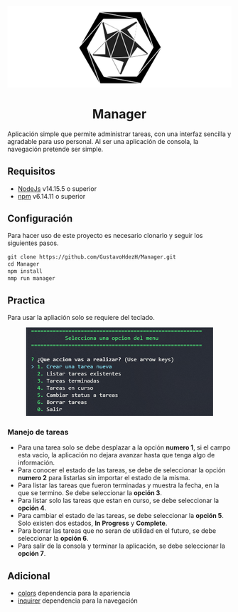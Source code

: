 <div align="center"> 
  <img src="docs/Manager.png">
</div>
<div> 
  <h1 align="center">Manager</h1>
  <p>
    Aplicación simple que permite administrar tareas, con una interfaz
    sencilla y agradable para uso personal. Al ser una aplicación de consola, la navegación  pretende ser simple. 
  </p>
</div>

## Requisitos

* [NodeJs][node] v14.15.5 o superior
* [npm][npm] v6.14.11 o superior

## Configuración

Para hacer uso de este proyecto es necesario clonarlo y seguir los siguientes pasos.

```shell
git clone https://github.com/GustavoHdezH/Manager.git
cd Manager
npm install
nmp run manager
```
## Practica
Para usar la apliación solo se requiere del teclado.
<div align="center"> 
  <img src="docs/console.png">
</div>

### Manejo de tareas
* Para una tarea solo se debe desplazar a la opción **numero 1**, si el campo esta vacio, la aplicación no dejara avanzar hasta que tenga algo de información.
*  Para conocer el estado de las tareas, se debe de seleccionar la opción **numero 2** para listarlas sin importar el estado de la misma.
* Para listar las tareas que fueron terminadas y muestra la fecha, en la que se termino. Se debe seleccionar la **opción 3**.
* Para listar solo las tareas que estan en curso, se debe seleccionar la **opción 4**.
* Para cambiar el estado de las tareas, se debe seleccionar la **opción 5**. Solo existen dos estados, **In Progress** y **Complete**.
* Para borrar las tareas que no seran de utilidad en el futuro, se debe seleccionar la **opción 6**. 
* Para salir de la consola y terminar la aplicación, se debe seleccionar la **opción 7**.



## Adicional

* [colors][colors] dependencia para la apariencia
* [inquirer][inquirer] dependencia para la navegación



<!-- Inicio de enlaces de este documento -->
[npm]: https://www.npmjs.com/
[node]: https://nodejs.org
[colors]: https://www.npmjs.com/package/colors
[inquirer]: https://www.npmjs.com/package/inquirer
<!-- Fin de enlaces de este documento -->